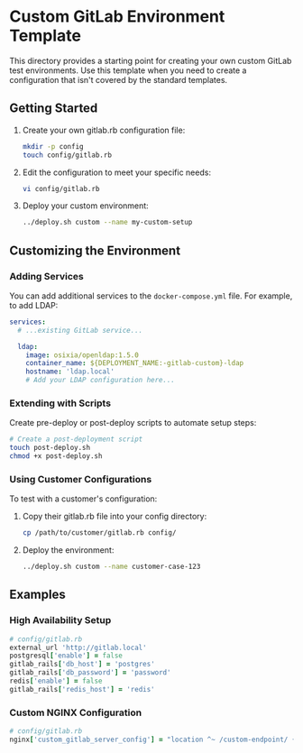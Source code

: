 # Custom GitLab Environment Template

This directory provides a starting point for creating your own custom GitLab test environments. Use this template when you need to create a configuration that isn't covered by the standard templates.

## Getting Started

1. Create your own gitlab.rb configuration file:
   ```bash
   mkdir -p config
   touch config/gitlab.rb
   ```

2. Edit the configuration to meet your specific needs:
   ```bash
   vi config/gitlab.rb
   ```

3. Deploy your custom environment:
   ```bash
   ../deploy.sh custom --name my-custom-setup
   ```

## Customizing the Environment

### Adding Services

You can add additional services to the `docker-compose.yml` file. For example, to add LDAP:

```yaml
services:
  # ...existing GitLab service...

  ldap:
    image: osixia/openldap:1.5.0
    container_name: ${DEPLOYMENT_NAME:-gitlab-custom}-ldap
    hostname: 'ldap.local'
    # Add your LDAP configuration here...
```

### Extending with Scripts

Create pre-deploy or post-deploy scripts to automate setup steps:

```bash
# Create a post-deployment script
touch post-deploy.sh
chmod +x post-deploy.sh
```

### Using Customer Configurations

To test with a customer's configuration:

1. Copy their gitlab.rb file into your config directory:
   ```bash
   cp /path/to/customer/gitlab.rb config/
   ```

2. Deploy the environment:
   ```bash
   ../deploy.sh custom --name customer-case-123
   ```

## Examples

### High Availability Setup

```ruby
# config/gitlab.rb
external_url 'http://gitlab.local'
postgresql['enable'] = false
gitlab_rails['db_host'] = 'postgres'
gitlab_rails['db_password'] = 'password'
redis['enable'] = false
gitlab_rails['redis_host'] = 'redis'
```

### Custom NGINX Configuration

```ruby
# config/gitlab.rb
nginx['custom_gitlab_server_config'] = "location ^~ /custom-endpoint/ { proxy_pass http://custom-service:8080/; }"
```
